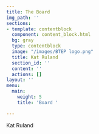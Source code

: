 ```yaml
---
title: The Board
img_path: ''
sections:
- template: contentblock
  component: content_block.html
  bg: gray
  type: contentblock
  image: "/images/BTEP logo.png"
  title: Kat Ruland
  section_id: ''
  content: ''
  actions: []
layout: ''
menu:
  main:
    weight: 5
    title: 'Board '

---
```

Kat Ruland